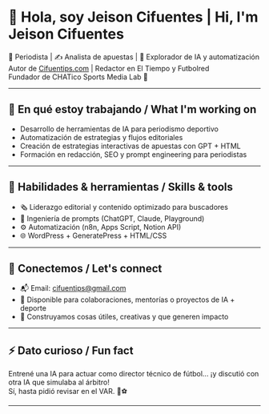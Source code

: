 # 👋 Hola, soy Jeison Cifuentes | Hi, I'm Jeison Cifuentes

🧠 Periodista | ✍️ Analista de apuestas | 🤖 Explorador de IA y automatización  
Autor de [Cifuentips.com](https://cifuentips.com) | Redactor en El Tiempo y Futbolred  
Fundador de CHATico Sports Media Lab 🧪

---

## 🚀 En qué estoy trabajando / What I'm working on

- Desarrollo de herramientas de IA para periodismo deportivo  
- Automatización de estrategias y flujos editoriales   
- Creación de estrategias interactivas de apuestas con GPT + HTML  
- Formación en redacción, SEO y prompt engineering para periodistas

---

## 🧰 Habilidades & herramientas / Skills & tools

- 🗞️ Liderazgo editorial y contenido optimizado para buscadores  
- 🧠 Ingeniería de prompts (ChatGPT, Claude, Playground)  
- ⚙️ Automatización (n8n, Apps Script, Notion API)  
- 🌐 WordPress + GeneratePress + HTML/CSS

---

## 🤝 Conectemos / Let's connect

- 📬 Email: cifuentips@gmail.com  
- 💬 Disponible para colaboraciones, mentorías o proyectos de IA + deporte  
- 🧩 Construyamos cosas útiles, creativas y que generen impacto

---

## ⚡ Dato curioso / Fun fact

Entrené una IA para actuar como director técnico de fútbol... ¡y discutió con otra IA que simulaba al árbitro!  
Sí, hasta pidió revisar en el VAR. 🤯⚽

---

<!--
This README.md appears on your GitHub profile because the repo name matches your username.
-->
